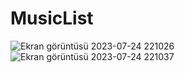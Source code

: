 # MusicList

![Ekran görüntüsü 2023-07-24 221026](https://github.com/diclebolek/MusicList/assets/132748792/9fae7f8d-e551-473f-b05d-921f13164f9f)
![Ekran görüntüsü 2023-07-24 221037](https://github.com/diclebolek/MusicList/assets/132748792/f6155448-c3f0-4a12-9d25-e2c8c6c604ba)
